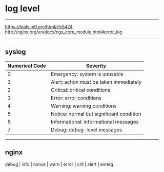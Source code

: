 # log level

---

https://tools.ietf.org/html/rfc5424
http://nginx.org/en/docs/ngx_core_module.html#error_log

---

## syslog

| Numerical Code | Severity                                        |
| -------------- | ----------------------------------------------- |
| 0              | Emergency:     system is unusable               |
| 1              | Alert:         action must be taken immediately |
| 2              | Critical:      critical conditions              |
| 3              | Error:         error conditions                 |
| 4              | Warning:       warning conditions               |
| 5              | Notice:        normal but significant condition |
| 6              | Informational: informational messages           |
| 7              | Debug:         debug-level messages             |

---

## nginx

debug | info | notice | warn | error | crit | alert | emerg
